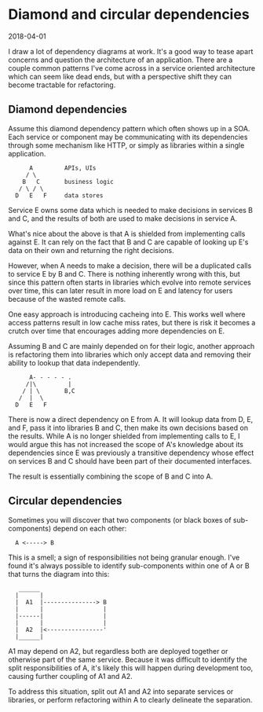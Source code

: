 # Diamond and circular dependencies
<time>2018-04-01</time>

I draw a lot of dependency diagrams at work. It's a good way to tease apart concerns and question the architecture of an application. There are a couple common patterns I've come across in a service oriented architecture which can seem like dead ends, but with a perspective shift they can become tractable for refactoring.

## Diamond dependencies
Assume this diamond dependency pattern which often shows up in a SOA. Each service or component may be communicating with its dependencies through some mechanism like HTTP, or simply as libraries within a single application.

```
      A         APIs, UIs
     / \
    B   C       business logic
   / \ / \
  D   E   F     data stores
```

Service E owns some data which is needed to make decisions in services B and C, and the results of both are used to make decisions in service A.

What's nice about the above is that A is shielded from implementing calls against E. It can rely on the fact that B and C are capable of looking up E's data on their own and returning the right decisions.

However, when A needs to make a decision, there will be a duplicated calls to service E by B and C. There is nothing inherently wrong with this, but since this pattern often starts in libraries which evolve into remote services over time, this can later result in more load on E and latency for users because of the wasted remote calls.

One easy approach is introducing cacheing into E. This works well where access patterns result in low cache miss rates, but there is risk it becomes a crutch over time that encourages adding more dependencies on E.

Assuming B and C are mainly depended on for their logic, another approach is refactoring them into libraries which only accept data and removing their ability to lookup that data independently.

```
      A- - - - - .
     /|\         |
    / | \       B,C
   /  |  \
  D   E   F
```

There is now a direct dependency on E from A. It will lookup data from D, E, and F, pass it into libraries B and C, then make its own decisions based on the results. While A is no longer shielded from implementing calls to E, I would argue this has not increased the scope of A's knowledge about its dependencies since E was previously a transitive dependency whose effect on services B and C should have been part of their documented interfaces.

The result is essentially combining the scope of B and C into A.

## Circular dependencies
Sometimes you will discover that two components (or black boxes of sub-components) depend on each other:

```
  A <-----> B
```

This is a smell; a sign of responsibilities not being granular enough. I've found it's always possible to identify sub-components within one of A or B that turns the diagram into this:

```
   ______
  |      |
  |  A1  |---------------> B
  |      |                 |
  |------|                 |
  |      |                 |
  |  A2  |<----------------'
  |______|
```

A1 may depend on A2, but regardless both are deployed together or otherwise part of the same service. Because it was difficult to identify the split responsibilities of A, it's likely this will happen during development too, causing further coupling of A1 and A2.

To address this situation, split out A1 and A2 into separate services or libraries, or perform refactoring within A to clearly delineate the separation.
